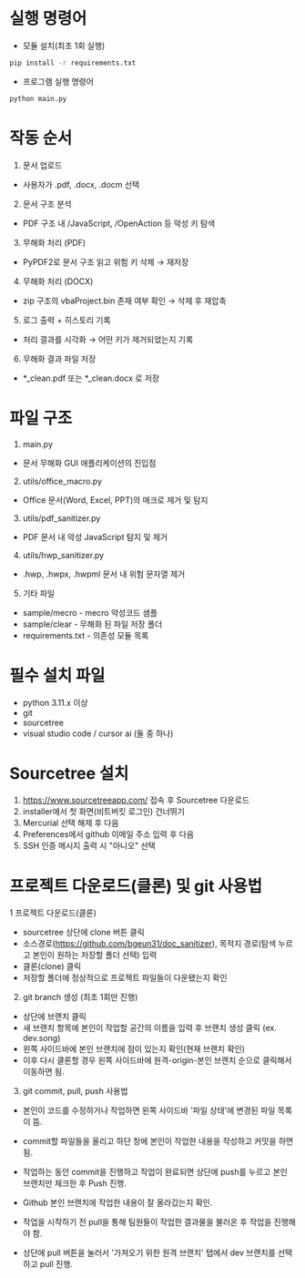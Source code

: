 # 실행 명령어
 - 모듈 설치(최초 1회 실행)
```sh
pip install -r requirements.txt
```
 - 프로그램 실행 명령어
```sh
python main.py
```

# 작동 순서
1. 문서 업로드
  - 사용자가 .pdf, .docx, .docm 선택

2. 문서 구조 분석
  - PDF 구조 내 /JavaScript, /OpenAction 등 악성 키 탐색

3. 무해화 처리 (PDF)
  - PyPDF2로 문서 구조 읽고 위험 키 삭제 → 재저장

4. 무해화 처리 (DOCX)
  - zip 구조의 vbaProject.bin 존재 여부 확인 → 삭제 후 재압축

5. 로그 출력 + 히스토리 기록
  - 처리 결과를 시각화 → 어떤 키가 제거되었는지 기록

6. 무해화 결과 파일 저장
  - *_clean.pdf 또는 *_clean.docx 로 저장

# 파일 구조
1. main.py
  - 문서 무해화 GUI 애플리케이션의 진입점

2. utils/office_macro.py
  - Office 문서(Word, Excel, PPT)의 매크로 제거 및 탐지

3. utils/pdf_sanitizer.py
  - PDF 문서 내 악성 JavaScript 탐지 및 제거

4. utils/hwp_sanitizer.py
  - .hwp, .hwpx, .hwpml 문서 내 위험 문자열 제거

5. 기타 파일
  - sample/mecro - mecro 악성코드 샘플
  - sample/clear - 무해화 된 파일 저장 폴더
  - requirements.txt - 의존성 모듈 목록

# 필수 설치 파일
  - python 3.11.x 이상
  - git
  - sourcetree
  - visual studio code / cursor ai (둘 중 하나)

# Sourcetree 설치
 1. https://www.sourcetreeapp.com/ 접속 후 Sourcetree 다운로드
 2. installer에서 첫 화면(비트버킷 로그인) 건너뛰기
 3. Mercurial 선택 해제 후 다음
 4. Preferences에서 github 이메일 주소 입력 후 다음
 5. SSH 인증 메시지 출력 시 "아니오" 선택

# 프로젝트 다운로드(클론) 및 git 사용법

 1 프로젝트 다운로드(클론)
  - sourcetree 상단에 clone 버튼 클릭
  - 소스경로(https://github.com/bgeun31/doc_sanitizer), 목적지 경로(탐색 누르고 본인이 원하는 저장할 폴더 선택) 입력
  - 클론(clone) 클릭
  - 저장할 폴더에 정상적으로 프로젝트 파일들이 다운됐는지 확인

 2. git branch 생성 (최초 1회만 진행)
  - 상단에 브랜치 클릭
  - 새 브랜치 항목에 본인이 작업할 공간의 이름을 입력 후 브랜치 생성 클릭 (ex. dev.song)
  - 왼쪽 사이드바에 본인 브랜치에 점이 있는지 확인(현재 브랜치 확인)
  - 이후 다시 클론할 경우 왼쪽 사이드바에 원격-origin-본인 브랜치 순으로 클릭해서 이동하면 됨.

 3. git commit, pull, push 사용법
  - 본인이 코드를 수정하거나 작업하면 왼쪽 사이드바 '파일 상태'에 변경된 파일 목록이 뜸.
  - commit할 파일들을 올리고 하단 창에 본인이 작업한 내용을 작성하고 커밋을 하면 됨.
  - 작업하는 동안 commit을 진행하고 작업이 완료되면 상단에 push를 누르고 본인 브랜치만 체크한 후 Push 진행.
  - Github 본인 브랜치에 작업한 내용이 잘 올라갔는지 확인.

  - 작업을 시작하기 전 pull을 통해 팀원들이 작업한 결과물을 불러온 후 작업을 진행해야 함.
  - 상단에 pull 버튼을 눌러서 '가져오기 위한 원격 브랜치' 탭에서 dev 브랜치를 선택하고 pull 진행.
